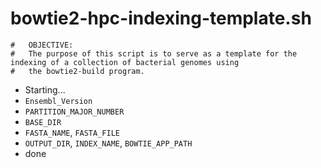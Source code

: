 # bowtie2-hpc-indexing-template.sh

```
#   OBJECTIVE:
#	The purpose of this script is to serve as a template for the indexing of a collection of bacterial genomes using
#   the bowtie2-build program.
```

- Starting...
- `Ensembl_Version`
- `PARTITION_MAJOR_NUMBER`
- `BASE_DIR`
- `FASTA_NAME`, `FASTA_FILE`
- `OUTPUT_DIR`, `INDEX_NAME`, `BOWTIE_APP_PATH`
- done
